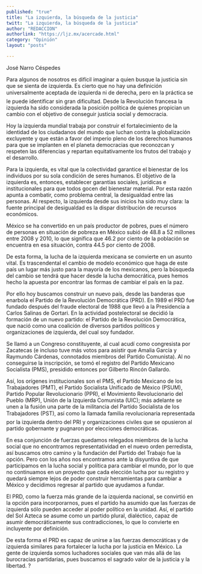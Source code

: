 ```yaml
---
published: "true"
title: "La izquierda, la búsqueda de la justicia"
twitt: "La izquierda, la búsqueda de la justicia"
author: "REDACCION"
authorlink: "https://ljz.mx/acercade.html"
category: "Opinión"
layout: "posts"

---
```



  José Narro Céspedes



Para algunos de nosotros es difícil imaginar a quien busque la justicia sin que se sienta de izquierda. Es cierto que no hay una definición universalmente aceptada de izquierda ni de derecha, pero en la práctica se le puede identificar sin gran dificultad. Desde la Revolución francesa la izquierda ha sido considerada la posición política de quienes propician un cambio con el objetivo de conseguir justicia social y democracia.  

  Hoy la izquierda mundial trabaja por construir el fortalecimiento de la identidad de los ciudadanos del mundo que luchan contra la globalización excluyente y que están a favor del imperio pleno de los derechos humanos para que se implanten en el planeta democracias que reconozcan y respeten las diferencias y repartan equitativamente los frutos del trabajo y el desarrollo.



  Para la izquierda, es vital que la colectividad garantice el bienestar de los individuos por su sola condición de seres humanos. El objetivo de la izquierda es, entonces, establecer garantías sociales, jurídicas e institucionales para que todos gocen del bienestar material. Por esta razón apunta a combatir, como problema central, la desigualdad entre las personas. Al respecto, la izquierda desde sus inicios ha sido muy clara: la fuente principal de desigualdad es la dispar distribución de recursos económicos.



  México se ha convertido en un país productor de pobres, pues el número de personas en situación de pobreza en México subió de 48.8 a 52 millones entre 2008 y 2010, lo que significa que 46.2 por ciento de la población se encuentra en esa situación, contra 44.5 por ciento de 2008.



  De esta forma, la lucha de la izquierda mexicana se convierte en un asunto vital. Es trascendental el cambio de modelo económico que haga de este país un lugar más justo para la mayoría de los mexicanos, pero la búsqueda del cambio se tendrá que hacer desde la lucha democrática, pues hemos hecho la apuesta por encontrar las formas de cambiar el país en la paz.



  Por ello hoy buscamos construir un nuevo país, desde las banderas que enarbola el Partido de la Revolución Democrática (PRD). En 1989 el PRD fue fundado después del fraude electoral de 1988 que llevó a la Presidencia a Carlos Salinas de Gortari. En la actividad postelectoral se decidió la formación de un nuevo partido: el Partido de la Revolución Democrática, que nació como una coalición de diversos partidos políticos y organizaciones de izquierda, del cual soy fundador.



  Se llamó a un Congreso constituyente, al cual acudí como congresista por Zacatecas (e incluso tuve más votos para asistir que Amalia García y Raymundo Cárdenas, connotados miembros del Partido Comunista). Al no conseguirse la inscripción, se tomó el registro del Partido Mexicano Socialista (PMS), presidido entonces por Gilberto Rincón Gallardo.



  Así, los orígenes institucionales son el PMS, el Partido Mexicano de los Trabajadores (PMT), el Partido Socialista Unificado de México (PSUM), Partido Popular Revolucionario (PPR), el Movimiento Revolucionario del Pueblo (MRP), Unión de la Izquierda Comunista (UIC); más adelante se unen a la fusión una parte de la militancia del Partido Socialista de los Trabajadores (PST), así como la llamada familia revolucionaria representada por la izquierda dentro del PRI y organizaciones civiles que se opusieron al partido gobernante y pugnaron por elecciones democráticas.



  En esa conjunción de fuerzas quedamos relegados miembros de la lucha social que no encontramos representatividad en el nuevo orden perredista, así buscamos otro camino y la fundación del Partido del Trabajo fue la opción. Pero con los años nos encontramos ante la disyuntiva de que participamos en la lucha social y política para cambiar el mundo, por lo que no continuamos en un proyecto que cada elección lucha por su registro y quedará siempre lejos de poder construir herramientas para cambiar a México y decidimos regresar al partido que ayudamos a fundar.



  El PRD, como la fuerza más grande de la izquierda nacional, se convirtió en la opción para incorporarnos, pues el partido ha asumido que las fuerzas de izquierda sólo pueden acceder al poder político en la unidad. Así, el partido del Sol Azteca se asume como un partido plural, dialéctico, capaz de asumir democráticamente sus contradicciones, lo que lo convierte en incluyente por definición.



  De esta forma el PRD es capaz de unirse a las fuerzas democráticas y de izquierda similares para fortalecer la lucha por la justicia en México. La gente de izquierda somos luchadores sociales que van más allá de las burocracias partidarias, pues buscamos el sagrado valor de la justicia y la libertad. ?


